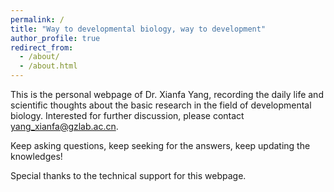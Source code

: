 ```yaml
---
permalink: /
title: "Way to developmental biology, way to development"
author_profile: true
redirect_from: 
  - /about/
  - /about.html
---
```


This is the personal webpage of Dr. Xianfa Yang, recording the daily life and scientific thoughts about the basic research in the field of developmental biology. Interested for further discussion, please contact yang_xianfa@gzlab.ac.cn.

Keep asking questions, keep seeking for the answers, keep updating the knowledges!


Special thanks to the technical support for this webpage.


